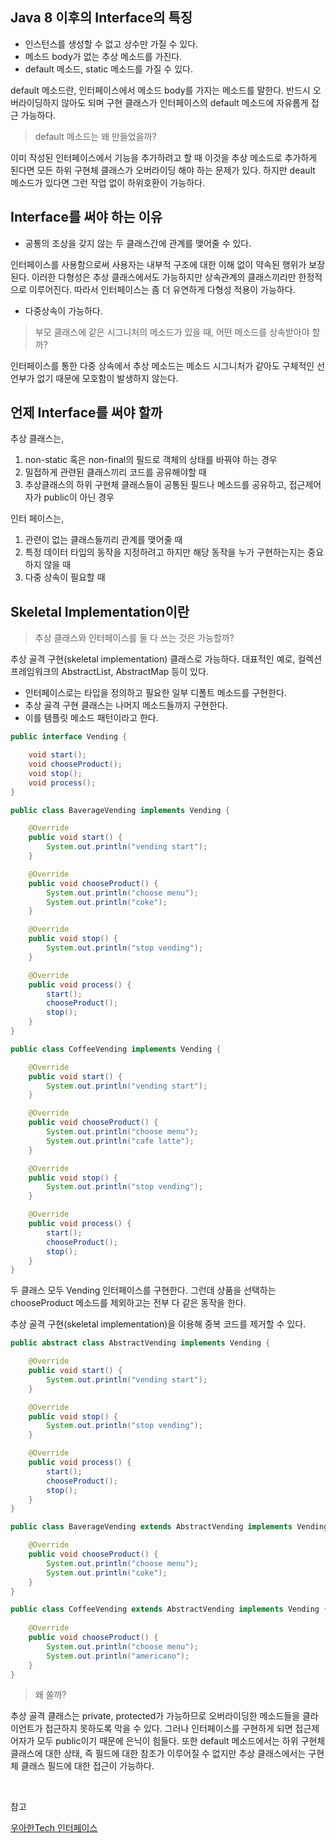 ## Java 8 이후의 Interface의 특징

- 인스턴스를 생성할 수 없고 상수만 가질 수 있다.
- 메소드 body가 없는 추상 메소드를 가진다.
- default 메소드, static 메소드를 가질 수 있다.

default 메소드란, 인터페이스에서 메소드 body를 가지는 메소드를 말한다. 반드시 오버라이딩하지 않아도 되며 구현 클래스가 인터페이스의 default 메소드에 자유롭게 접근 가능하다.

> default 메소드는 왜 만들었을까?

이미 작성된 인터페이스에서 기능을 추가하려고 할 때 이것을 추상 메소드로 추가하게 된다면 모든 하위 구현체 클래스가 오버라이딩 해야 하는 문제가 있다. 하지만 deault 메소드가 있다면 그런 작업 없이 하위호환이 가능하다.

## Interface를 써야 하는 이유

- 공통의 조상을 갖지 않는 두 클래스간에 관계를 맺어줄 수 있다.

인터페이스를 사용함으로써 사용자는 내부적 구조에 대한 이해 없이 약속된 행위가 보장된다. 이러한 다형성은 추상 클래스에서도 가능하지만 상속관계의 클래스끼리만 한정적으로 이루어진다. 따라서 인터페이스는 좀 더 유연하게 다형성 적용이 가능하다.

- 다중상속이 가능하다.

> 부모 클래스에 같은 시그니처의 메소드가 있을 때, 어떤 메소드를 상속받아야 할까?

인터페이스를 통한 다중 상속에서 추상 메소드는 메소드 시그니처가 같아도 구체적인 선언부가 없기 때문에 모호함이 발생하지 않는다.

## 언제 Interface를 써야 할까

추상 클래스는,

1. non-static 혹은 non-final의 필드로 객체의 상태를 바꿔야 하는 경우
2. 밀접하게 관련된 클래스끼리 코드를 공유해야할 때
3. 추상클래스의 하위 구현체 클래스들이 공통된 필드나 메소드를 공유하고, 접근제어자가 public이 아닌 경우

인터 페이스는,

1. 관련이 없는 클래스들끼리 관계를 맺어줄 때
2. 특정 데이터 타입의 동작을 지정하려고 하지만 해당 동작을 누가 구현하는지는 중요하지 않을 때
3. 다중 상속이 필요할 때

## Skeletal Implementation이란

> 추상 클래스와 인터페이스를 둘 다 쓰는 것은 가능할까?

추상 골격 구현(skeletal implementation) 클래스로 가능하다. 대표적인 예로, 컬렉션 프레임워크의 AbstractList, AbstractMap 등이 있다.

- 인터페이스로는 타입을 정의하고 필요한 일부 디폴트 메소드를 구현한다.
- 추상 골격 구현 클래스는 나머지 메소드들까지 구현한다.
- 이를 템플릿 메소드 패턴이라고 한다.


```java
public interface Vending {

    void start();
    void chooseProduct();
    void stop();
    void process();
}
```

```java
public class BaverageVending implements Vending {

    @Override
    public void start() {
        System.out.println("vending start");
    }

    @Override
    public void chooseProduct() {
        System.out.println("choose menu");
        System.out.println("coke");
    }

    @Override
    public void stop() {
        System.out.println("stop vending");
    }

    @Override
    public void process() {
        start();
        chooseProduct();
        stop();
    }
}
```

```java
public class CoffeeVending implements Vending {

    @Override
    public void start() {
        System.out.println("vending start");
    }

    @Override
    public void chooseProduct() {
        System.out.println("choose menu");
        System.out.println("cafe latte");
    }

    @Override
    public void stop() {
        System.out.println("stop vending");
    }

    @Override
    public void process() {
        start();
        chooseProduct();
        stop();
    }
}
```

두 클래스 모두 Vending 인터페이스를 구현한다. 그런데 상품을 선택하는 chooseProduct 메소드를 제외하고는 전부 다 같은 동작을 한다.

추상 골격 구현(skeletal implementation)을 이용해 중복 코드를 제거할 수 있다.

```java
public abstract class AbstractVending implements Vending {

    @Override
    public void start() {
        System.out.println("vending start");
    }

    @Override
    public void stop() {
        System.out.println("stop vending");
    }

    @Override
    public void process() {
        start();
        chooseProduct();
        stop();
    }
}
```

```java
public class BaverageVending extends AbstractVending implements Vending {

    @Override
    public void chooseProduct() {
        System.out.println("choose menu");
        System.out.println("coke");
    }
}
```

```java
public class CoffeeVending extends AbstractVending implements Vending {
  
    @Override
    public void chooseProduct() {
        System.out.println("choose menu");
        System.out.println("americano");
    }
}
```

> 왜 쓸까?

추상 골격 클래스는 private, protected가 가능하므로 오버라이딩한 메소드들을 클라이언트가 접근하지 못하도록 막을 수 있다. 그러나 인터페이스를 구현하게 되면 접근제어자가 모두 public이기 때문에 은닉이 힘들다. 또한 default 메소드에서는 하위 구현체 클래스에 대한 상태, 즉 필드에 대한 참조가 이루어질 수 없지만 추상 클래스에서는 구현체 클래스 필드에 대한 접근이 가능하다.

<br>

참고

[우아한Tech 인터페이스](https://www.youtube.com/watch?v=T1BJzC9xb0g)